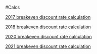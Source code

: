 #Calcs

[2017 breakeven discount rate calculation](https://docs.google.com/spreadsheets/d/1F1BMRor-MNPVJrTX5SvwxUEHSkik16YlLEQhj3FNGwM/edit?usp=sharing "2017")

[2018 breakeven discount rate calculation](https://docs.google.com/spreadsheets/d/1HO5uHGFvljiC0xaLOi0VlLLDguH2N9dxh4ay9H762yM/edit?usp=sharing "2018")

[2020 breakeven discount rate calculation](https://docs.google.com/spreadsheets/d/1fKTwYUSWamdtAaUD65phWHKObs0Y3LKz25dugHrc0uM/edit?usp=sharing "2020")

[2021 breakeven discount rate calculation](https://docs.google.com/spreadsheets/d/1hZUzScgtPOYlRoO7J7Yh8vpqjIsuqporQZomzBa3iRE/edit?usp=sharing "2021")

